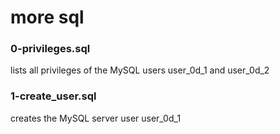 # more sql
### 0-privileges.sql
lists all privileges of the MySQL users user_0d_1 and user_0d_2
### 1-create_user.sql
creates the MySQL server user user_0d_1
